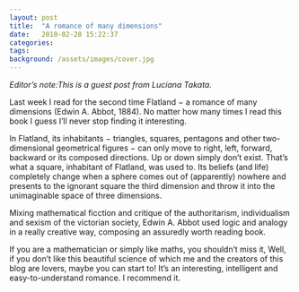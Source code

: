 ```yaml
---
layout: post
title:  "A romance of many dimensions"
date:   2010-02-28 15:22:37
categories: 
tags: 
background: /assets/images/cover.jpg
---
```


_Editor’s note:This is a guest post from Luciana Takata._

Last week I read for the second time Flatland − a romance of many dimensions
(Edwin A. Abbot, 1884). No matter how many times I read this book I guess I’ll
never stop finding it interesting.

In Flatland, its inhabitants − triangles, squares, pentagons and other
two-dimensional geometrical figures − can only move to right, left, forward,
backward or its composed directions. Up or down simply don’t exist. That’s what
a square, inhabitant of Flatland, was used to. Its beliefs (and life)
completely change when a sphere comes out of (apparently) nowhere and presents
to the ignorant square the third dimension and throw it into the unimaginable
space of three dimensions.

Mixing mathematical ficction and critique of the authoritarism, individualism
and sexism of the victorian society, Edwin A. Abbot used logic and analogy in
a really creative way, composing an assuredly worth reading book.

If you are a mathematician or simply like maths, you shouldn’t miss it, Well,
if you don’t like this beautiful science of which me and the creators of this
blog are lovers, maybe you can start to! It’s an interesting, intelligent and
easy-to-understand romance. I recommend it.

